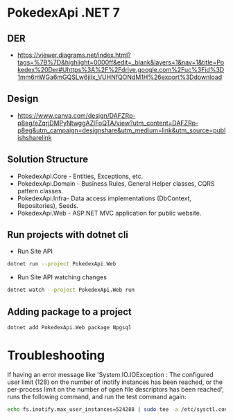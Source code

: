 # PokedexApi .NET 7

## DER

- https://viewer.diagrams.net/index.html?tags=%7B%7D&highlight=0000ff&edit=_blank&layers=1&nav=1&title=Pokedex%20Der#Uhttps%3A%2F%2Fdrive.google.com%2Fuc%3Fid%3D1mm6mWGa6mGQSLw6jiIx_VUHNfQONdM1H%26export%3Ddownload

## Design

- https://www.canva.com/design/DAFZRp-p8eg/eZqrjDMPyNtwggAZlFoQTA/view?utm_content=DAFZRp-p8eg&utm_campaign=designshare&utm_medium=link&utm_source=publishsharelink

## Solution Structure

- PokedexApi.Core - Entities, Exceptions, etc.
- PokedexApi.Domain - Business Rules, General Helper classes, CQRS pattern classes.
- PokedexApi.Infra- Data access implementations (DbContext, Repositories), Seeds.
- PokedexApi.Web - ASP.NET MVC application for public website.

## Run projects with dotnet cli

* Run Site API

```bash
dotnet run --project PokedexApi.Web
```

* Run Site API watching changes

```bash
dotnet watch --project PokedexApi.Web run
```


## Adding package to a project

```bash
dotnet add PokedexApi.Web package Npgsql
```


# Troubleshooting

If having an error message like 'System.IO.IOException : The configured user limit (128) on the number of inotify instances has been reached, or the per-process limit on the number of open file descriptors has been reached', runs the following command, and run the test command again:

```bash
echo fs.inotify.max_user_instances=524288 | sudo tee -a /etc/sysctl.conf && sudo sysctl -p
```
